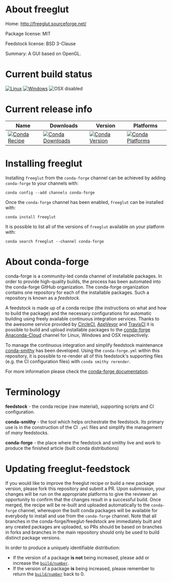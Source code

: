 About freeglut
==============

Home: http://freeglut.sourceforge.net/

Package license: MIT

Feedstock license: BSD 3-Clause

Summary: A GUI based on OpenGL.



Current build status
====================

[![Linux](https://img.shields.io/circleci/project/github/conda-forge/freeglut-feedstock/master.svg?label=Linux)](https://circleci.com/gh/conda-forge/freeglut-feedstock)
[![Windows](https://img.shields.io/appveyor/ci/conda-forge/freeglut-feedstock/master.svg?label=Windows)](https://ci.appveyor.com/project/conda-forge/freeglut-feedstock/branch/master)
![OSX disabled](https://img.shields.io/badge/OSX-disabled-lightgrey.svg)

Current release info
====================

| Name | Downloads | Version | Platforms |
| --- | --- | --- | --- |
| [![Conda Recipe](https://img.shields.io/badge/recipe-freeglut-green.svg)](https://anaconda.org/conda-forge/freeglut) | [![Conda Downloads](https://img.shields.io/conda/dn/conda-forge/freeglut.svg)](https://anaconda.org/conda-forge/freeglut) | [![Conda Version](https://img.shields.io/conda/vn/conda-forge/freeglut.svg)](https://anaconda.org/conda-forge/freeglut) | [![Conda Platforms](https://img.shields.io/conda/pn/conda-forge/freeglut.svg)](https://anaconda.org/conda-forge/freeglut) |

Installing freeglut
===================

Installing `freeglut` from the `conda-forge` channel can be achieved by adding `conda-forge` to your channels with:

```
conda config --add channels conda-forge
```

Once the `conda-forge` channel has been enabled, `freeglut` can be installed with:

```
conda install freeglut
```

It is possible to list all of the versions of `freeglut` available on your platform with:

```
conda search freeglut --channel conda-forge
```


About conda-forge
=================

conda-forge is a community-led conda channel of installable packages.
In order to provide high-quality builds, the process has been automated into the
conda-forge GitHub organization. The conda-forge organization contains one repository
for each of the installable packages. Such a repository is known as a *feedstock*.

A feedstock is made up of a conda recipe (the instructions on what and how to build
the package) and the necessary configurations for automatic building using freely
available continuous integration services. Thanks to the awesome service provided by
[CircleCI](https://circleci.com/), [AppVeyor](https://www.appveyor.com/)
and [TravisCI](https://travis-ci.org/) it is possible to build and upload installable
packages to the [conda-forge](https://anaconda.org/conda-forge)
[Anaconda-Cloud](https://anaconda.org/) channel for Linux, Windows and OSX respectively.

To manage the continuous integration and simplify feedstock maintenance
[conda-smithy](https://github.com/conda-forge/conda-smithy) has been developed.
Using the ``conda-forge.yml`` within this repository, it is possible to re-render all of
this feedstock's supporting files (e.g. the CI configuration files) with ``conda smithy rerender``.

For more information please check the [conda-forge documentation](https://conda-forge.org/docs/).

Terminology
===========

**feedstock** - the conda recipe (raw material), supporting scripts and CI configuration.

**conda-smithy** - the tool which helps orchestrate the feedstock.
                   Its primary use is in the construction of the CI ``.yml`` files
                   and simplify the management of *many* feedstocks.

**conda-forge** - the place where the feedstock and smithy live and work to
                  produce the finished article (built conda distributions)


Updating freeglut-feedstock
===========================

If you would like to improve the freeglut recipe or build a new
package version, please fork this repository and submit a PR. Upon submission,
your changes will be run on the appropriate platforms to give the reviewer an
opportunity to confirm that the changes result in a successful build. Once
merged, the recipe will be re-built and uploaded automatically to the
`conda-forge` channel, whereupon the built conda packages will be available for
everybody to install and use from the `conda-forge` channel.
Note that all branches in the conda-forge/freeglut-feedstock are
immediately built and any created packages are uploaded, so PRs should be based
on branches in forks and branches in the main repository should only be used to
build distinct package versions.

In order to produce a uniquely identifiable distribution:
 * If the version of a package **is not** being increased, please add or increase
   the [``build/number``](https://conda.io/docs/user-guide/tasks/build-packages/define-metadata.html#build-number-and-string).
 * If the version of a package **is** being increased, please remember to return
   the [``build/number``](https://conda.io/docs/user-guide/tasks/build-packages/define-metadata.html#build-number-and-string)
   back to 0.

